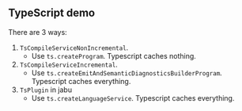 ## TypeScript demo

There are 3 ways:

1.  `TsCompileServiceNonIncremental`.
    - Use `ts.createProgram`. Typescript caches nothing.
2.  `TsCompileServiceIncremental`.
    - Use `ts.createEmitAndSemanticDiagnosticsBuilderProgram`. Typescript caches
      everything.
3.  `TsPlugin` in jabu
    - Use `ts.createLanguageService`. Typescript caches everything.
